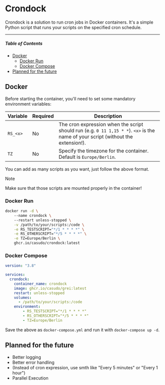 # Crondock
Crondock is a solution to run cron jobs in Docker containers. It's a simple Python script that runs your scripts on the specified cron schedule.

---

##### Table of Contents
- [Docker](#docker)
  - [Docker Run](#docker-run)
  - [Docker Compose](#docker-compose)
- [Planned for the future](#planned-for-the-future)

## Docker
Before starting the container, you'll need to set some mandatory environment variables:  

| Variable | Required | Description |
| --- | --- | --- |
| `RS_<x>` | No | The cron expression when the script should run (e.g. `0 11 1,15 * *`). `<x>` is the name of your script (without the extension!). |
| `TZ` | No | Specify the timezone for the container. Default is `Europe/Berlin`. |

You can add as many scripts as you want, just follow the above format.

> [!NOTE]
Make sure that those scripts are mounted properly in the container!

### Docker Run
```bash
docker run -d \  
    --name crondock \ 
    --restart unless-stopped \
    -v /path/to/your/scripts:/code \
    -e RS_TESTSCRIPT="*/1 * * * *" \
    -e RS_OTHERSCRIPT="*/5 * * * *" \
    -e TZ=Europe/Berlin \
    ghcr.io/casudo/crondock:latest
```

### Docker Compose
```yml
version: "3.8"

services:
  crondock:
    container_name: crondock
    image: ghcr.io/casudo/grei:latest
    restart: unless-stopped
    volumes:
      - /path/to/your/scripts:/code
    environment:
        - RS_TESTSCRIPT="*/1 * * * *"
        - RS_OTHERSCRIPT="*/5 * * * *"
        - TZ=Europe/Berlin
```

Save the above as `docker-compose.yml` and run it with `docker-compose up -d`.  

## Planned for the future
- Better logging
- Better error handling
- (Instead of cron expression, use smth like "Every 5 minutes" or "Every 1 hour")
- Parallel Execution